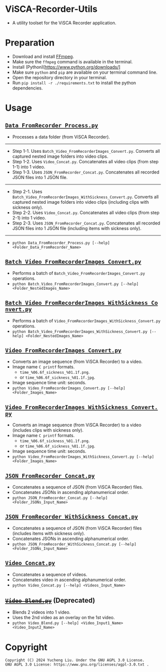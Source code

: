 # ViSCA-Recorder-Utils

- A utility toolset for the ViSCA Recorder application.

# Preparation

- Download and install [FFmpeg](https://ffmpeg.org/download.html).
- Make sure the `ffmpeg` command is available in the terminal.
- Install (Python)[https://www.python.org/downloads/]
- Make sure `python` and `pip` are available on your terminal command line.
- Open the repository directory in your terminal.
- Run `pip install -r ./requirements.txt` to install the python dependencies.

# Usage

## [`Data_FromRecorder_Process.py`](./Data_FromRecorder_Process.py)

- Processes a data folder (from ViSCA Recorder).
---
- Step 1-1. Uses `Batch_Video_FromRecorderImages_Convert.py`. Converts all captured nested image folders into video clips.
- Step 1-2. Uses `Video_Concat.py`. Concatenates all video clips (from step 1-1) into 1 video.
- Step 1-3. Uses `JSON_FromRecorder_Concat.py`. Concatenates all recorded JSON files into 1 JSON file.
---
- Step 2-1. Uses `Batch_Video_FromRecorderImages_WithSickness_Convert.py`. Converts all captured nested image folders into video clips (including clips with sickness only).
- Step 2-2. Uses `Video_Concat.py`. Concatenates all video clips (from step 2-1) into 1 video.
- Step 2-3. Uses `JSON_FromRecorder_Concat.py`. Concatenates all recorded JSON files into 1 JSON file (including items with sickness only).
---
- `python Data_FromRecorder_Process.py [--help] <Folder_Data_FromRecorder_Name>`

## [`Batch_Video_FromRecorderImages_Convert.py`](./Batch_Video_FromRecorderImages_Convert.py)

- Performs a batch of `Batch_Video_FromRecorderImages_Convert.py` operations.
- `python Batch_Video_FromRecorderImages_Convert.py [--help] <Folder_NestedImages_Name>`

## [`Batch_Video_FromRecorderImages_WithSickness_Convert.py`](./Batch_Video_FromRecorderImages_WithSickness_Convert.py)

- Performs a batch of `Video_FromRecorderImages_WithSickness_Convert.py` operations.
- `python Batch_Video_FromRecorderImages_WithSickness_Convert.py [--help] <Folder_NestedImages_Name>`

## [`Video_FromRecorderImages_Convert.py`](./Video_FromRecorderImages_Convert.py)

- Converts an image sequence (from ViSCA Recorder) to a video.
- Image name `C printf` formats.
  - `time_%06.6f_sickness_%01.1f.png`.
  - or `time_%06.6f_sickness_%01.1f.jpg`.
- Image sequence time unit: seconds.
- `python Video_FromRecorderImages_Convert.py [--help] <Folder_Images_Name>`

## [`Video_FromRecorderImages_WithSickness_Convert.py`](./Video_FromRecorderImages_WithSickness_Convert.py)

- Converts an image sequence (from ViSCA Recorder) to a video (includes clips with sickness only).
- Image name `C printf` formats.
  - `time_%06.6f_sickness_%01.1f.png`.
  - or `time_%06.6f_sickness_%01.1f.jpg`.
- Image sequence time unit: seconds.
- `python Video_FromRecorderImages_WithSickness_Convert.py [--help] <Folder_Images_Name>`

## [`JSON_FromRecorder_Concat.py`](./JSON_FromRecorder_Concat.py)

- Concatenates a sequence of JSON (from ViSCA Recorder) files.
- Concatenates JSONs in ascending alphanumerical order.
- `python JSON_FromRecorder_Concat.py [--help] <Folder_JSONs_Input_Name>`

## [`JSON_FromRecorder_WithSickness_Concat.py`](./JSON_FromRecorder_WithSickness_Concat.py)

- Concatenates a sequence of JSON (from ViSCA Recorder) files (includes items with sickness only).
- Concatenates JSONs in ascending alphanumerical order.
- `python JSON_FromRecorder_WithSickness_Concat.py [--help] <Folder_JSONs_Input_Name>`

## [`Video_Concat.py`](./Video_Concat.py)

- Concatenates a sequence of videos.
- Concatenates video in ascending alphanumerical order.
- `python Video_Concat.py [--help] <Videos_Input_Name>`

## ~~[`Video_Blend.py`](./Video_Blend.py)~~ (Deprecated)

- Blends 2 videos into 1 video.
- Uses the 2nd video as an overlay on the 1st video.
- `python Video_Blend.py [--help] <Video_Input1_Name> <Video_Input2_Name>`

# Copyright

```
Copyright (C) 2024 Yucheng Liu. Under the GNU AGPL 3.0 License.
GNU AGPL 3.0 License: https://www.gnu.org/licenses/agpl-3.0.txt .
```
